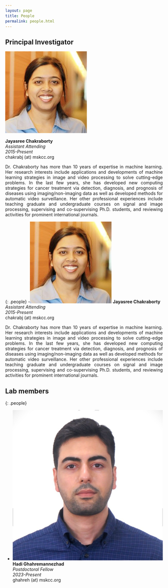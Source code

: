 ```yaml
---
layout: page
title: People
permalink: people.html
---
```



## Principal Investigator

<div class="pi-container">
  <div class="pi-card">
    <div class="pi-frame">
      <img src="img/jaya.png" alt="Jaya">
      <p>
      <strong>Jayasree Chakraborty</strong> <br/>
        <em>Assistant Attending</em> <br/>
        <em>2015-Present</em> <br/>
        chakrabj (at) mskcc.org
      </p>
    </div>
      <div class="pi-info">
          <p align="justify">
        Dr. Chakraborty has more than 10 years of expertise in machine learning. Her research interests include applications and developments of machine learning strategies in image and video processing to solve cutting-edge problems. In the last few years, she has developed new computing strategies for cancer treatment via detection, diagnosis, and prognosis of diseases using imaging/non-imaging data as well as developed methods for automatic video surveillance. Her other professional experiences include teaching graduate and undergraduate courses on signal and image processing, supervising and co-supervising Ph.D. students, and reviewing activities for prominent international journals.
          </p>
      </div>
  </div>
</div>

{: .people}
-![Avatar](/img/jaya.png) 
    <strong>Jayasree Chakraborty</strong> <br/>
    <em>Assistant Attending</em> <br/>
    <em>2015-Present</em> <br/>
    chakrabj (at) mskcc.org

<div>
  <p align="justify">
  Dr. Chakraborty has more than 10 years of expertise in machine learning. Her research interests include applications and developments of machine learning strategies in image and video processing to solve cutting-edge problems. In the last few years, she has developed new computing strategies for cancer treatment via detection, diagnosis, and prognosis of diseases using imaging/non-imaging data as well as developed methods for automatic video surveillance. Her other professional experiences include teaching graduate and undergraduate courses on signal and image processing, supervising and co-supervising Ph.D. students, and reviewing activities for prominent international journals.
  </p>
</div>




## Lab members

{: .people}
- ![Avatar](/img/hadi.png) <br/>
  **Hadi Ghahremannezhad** <br/>
  *Postdoctoral Fellow* <br/>
  *2023-Present* <br/>
  ghahreh (at) mskcc.org







